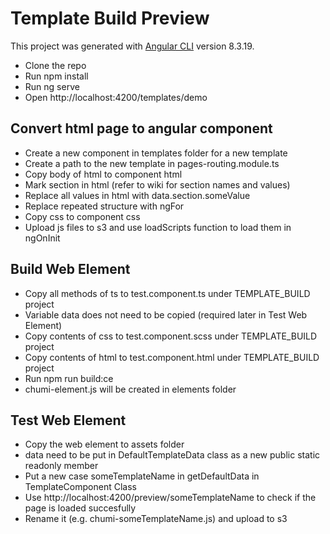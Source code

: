 # Template Build Preview

This project was generated with [Angular CLI](https://github.com/angular/angular-cli) version 8.3.19.

* Clone the repo
* Run npm install
* Run ng serve
* Open http://localhost:4200/templates/demo

## Convert html page to angular component

* Create a new component in templates folder for a new template
* Create a path to the new template in pages-routing.module.ts
* Copy body of html to component html
* Mark section in html (refer to wiki for section names and values)
* Replace all values in html with data.section.someValue
* Replace repeated structure with ngFor
* Copy css to component css
* Upload js files to s3 and use loadScripts function to load them in ngOnInit

## Build Web Element

* Copy all methods of ts to test.component.ts under TEMPLATE_BUILD project
* Variable data does not need to be copied (required later in Test Web Element)
* Copy contents of css to test.component.scss under TEMPLATE_BUILD project
* Copy contents of html to test.component.html under TEMPLATE_BUILD project
* Run npm run build:ce
* chumi-element.js will be created in elements folder

## Test Web Element

* Copy the web element to assets folder
* data need to be put in DefaultTemplateData class as a new public static readonly member
* Put a new case someTemplateName in getDefaultData in TemplateComponent Class
* Use http://localhost:4200/preview/someTemplateName to check if the page is loaded succesfully
* Rename it (e.g. chumi-someTemplateName.js) and upload to s3